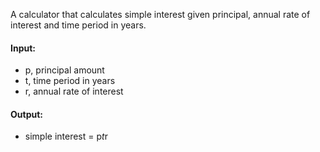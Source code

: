 A calculator that calculates simple interest given principal, annual rate of interest and time period in years.
<br>
#### Input:
   - p, principal amount
   - t, time period in years
   - r, annual rate of interest
#### Output:
   - simple interest = p*t*r
